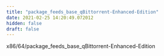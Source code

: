 ```yaml
---
title: "package_feeds_base_qBittorrent-Enhanced-Edition"
date: 2021-02-25 14:20:49.072012
hidden: false
draft: false
---
```


x86/64/package_feeds_base_qBittorrent-Enhanced-Edition

